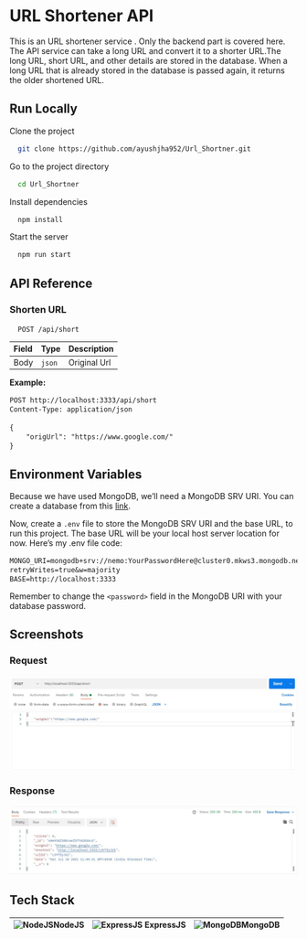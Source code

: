 # URL Shortener API

This is an URL shortener service . Only the backend part is covered here. 
The API service can take a long URL and convert it to a shorter URL.The long URL, short URL, and other details are stored in the database. When a long URL that is already stored in the database is passed again, it returns the older shortened URL.

## Run Locally

Clone the project

```bash
  git clone https://github.com/ayushjha952/Url_Shortner.git
```

Go to the project directory

```bash
  cd Url_Shortner
```

Install dependencies

```bash
  npm install
```

Start the server

```bash
  npm run start
```

## API Reference

### Shorten URL

```http
  POST /api/short
```

| Field | Type   | Description  |
| :---- | :----- | :----------- |
| Body  | `json` | Original Url |

**Example:**

```http
POST http://localhost:3333/api/short
Content-Type: application/json

{
    "origUrl": "https://www.google.com/"
}

```


## Environment Variables

Because we have used MongoDB, we’ll need a MongoDB SRV URI. You can create a database from this [link](https://www.mongodb.com/cloud/atlas). 

Now, create a `.env` file  to store the MongoDB SRV URI and the base URL, to run this project. The base URL will be your local host server location for now. Here’s my .env file code:

```
MONGO_URI=mongodb+srv://nemo:YourPasswordHere@cluster0.mkws3.mongodb.net/myFirstDatabase?retryWrites=true&w=majority
BASE=http://localhost:3333
```

Remember to change the ```<password>``` field in the MongoDB URI with your database password.

## Screenshots

### Request
![working](request.jpeg)

### Response

![Working](response.jpeg)


## Tech Stack

![NodeJS](https://img.icons8.com/color/65/nodejs.png)**NodeJS** | ![ExpressJS](https://www.vectorlogo.zone/logos/expressjs/expressjs-icon.svg) **ExpressJS** | ![MongoDB](https://img.icons8.com/color/65/000000/mongodb.png)**MongoDB**
|:---:|:---:|:---:|



  